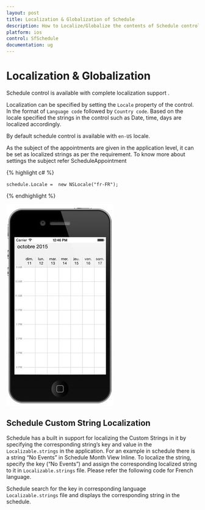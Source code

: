 ```yaml
---
layout: post
title: Localization & Globalization of Schedule
description: How to Localize/Globalize the contents of Schedule control.
platform: ios
control: SfSchedule
documentation: ug
---
```


# Localization & Globalization

Schedule control is available with complete localization support . 

Localization can be specified by setting the `Locale` property of the control. In the format of `Language code` followed by `Country code`.  Based on the locale specified the strings in the control such as Date, time, days are localized accordingly.

By default schedule control is available with `en-US` locale. 

As the subject of the appointments are given in the application level, it can be set as localized strings as per the requirement. To know more about settings the subject refer ScheduleAppointment

{% highlight c# %}

    schedule.Locale =  new NSLocale("fr-FR");

{% endhighlight %}

![](Localization&Globalization_images/Localization&Globalization_img1.jpeg)


## Schedule Custom String Localization

Schedule has a built in support for localizing the Custom Strings in it by specifying the corresponding string’s key and value in the `Localizable.strings` in the application. For an example in schedule there is a string “No Events” in Schedule Month View Inline. To localize the string, specify the key (“No Events”) and assign the corresponding localized string to it in `Localizable.strings` file. Please refer the following code for French language.

Schedule search for the key in corresponding language `Localizable.strings` file and displays the corresponding string in the schedule.
